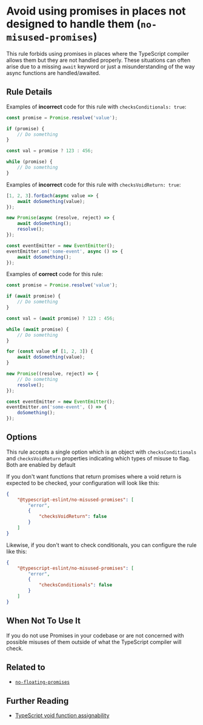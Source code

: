 # Avoid using promises in places not designed to handle them (`no-misused-promises`)

This rule forbids using promises in places where the TypeScript compiler
allows them but they are not handled properly. These situations can often arise
due to a missing `await` keyword or just a misunderstanding of the way async
functions are handled/awaited.

## Rule Details

Examples of **incorrect** code for this rule with `checksConditionals: true`:

```ts
const promise = Promise.resolve('value');

if (promise) {
    // Do something
}

const val = promise ? 123 : 456;

while (promise) {
    // Do something
}
```

Examples of **incorrect** code for this rule with `checksVoidReturn: true`:

```ts
[1, 2, 3].forEach(async value => {
    await doSomething(value);
});

new Promise(async (resolve, reject) => {
    await doSomething();
    resolve();
});

const eventEmitter = new EventEmitter();
eventEmitter.on('some-event', async () => {
    await doSomething();
});
```

Examples of **correct** code for this rule:

```ts
const promise = Promise.resolve('value');

if (await promise) {
    // Do something
}

const val = (await promise) ? 123 : 456;

while (await promise) {
    // Do something
}

for (const value of [1, 2, 3]) {
    await doSomething(value);
}

new Promise((resolve, reject) => {
    // Do something
    resolve();
});

const eventEmitter = new EventEmitter();
eventEmitter.on('some-event', () => {
    doSomething();
});
```

## Options

This rule accepts a single option which is an object with `checksConditionals`
and `checksVoidReturn` properties indicating which types of misuse to flag.
Both are enabled by default

If you don't want functions that return promises where a void return is
expected to be checked, your configuration will look like this:

```json
{
    "@typescript-eslint/no-misused-promises": [
        "error",
        {
            "checksVoidReturn": false
        }
    ]
}
```

Likewise, if you don't want to check conditionals, you can configure the rule
like this:

```json
{
    "@typescript-eslint/no-misused-promises": [
        "error",
        {
            "checksConditionals": false
        }
    ]
}
```

## When Not To Use It

If you do not use Promises in your codebase or are not concerned with possible
misuses of them outside of what the TypeScript compiler will check.

## Related to

-   [`no-floating-promises`](./no-floating-promises.md)

## Further Reading

-   [TypeScript void function assignability](https://github.com/Microsoft/TypeScript/wiki/FAQ#why-are-functions-returning-non-void-assignable-to-function-returning-void)
